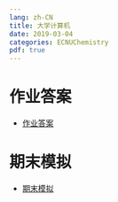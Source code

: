 ```yaml
---
lang: zh-CN
title: 大学计算机
date: 2019-03-04
categories: ECNUChemistry
pdf: true
---
```

# 作业答案
* [作业答案](https://bf.njzjz.win/ecnuchemistry/大学计算机/作业答案.pdf)

# 期末模拟
* [期末模拟](https://bf.njzjz.win/ecnuchemistry/大学计算机/期末模拟-1.rar)